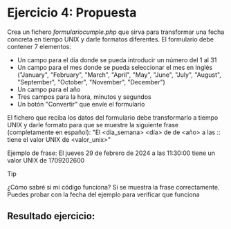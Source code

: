# Ejercicio 4: Propuesta

Crea un fichero *formulariocumple.php* que sirva para transformar una fecha concreta en tiempo UNIX y darle formatos diferentes. El formulario debe contener 7 elementos:
* Un campo para el día donde se pueda introducir un número del 1 al 31
* Un campo para el mes donde se pueda seleccionar el mes en Inglés ("January", "February", "March", "April", "May", "June", "July", "August", "September", "October", "November", "December")
* Un campo para el año
* Tres campos para la hora, minutos y segundos
* Un botón "Convertir" que envíe el formulario

El fichero que reciba los datos del formulario debe transformarlo a tiempo UNIX y darle formato para que se muestre la siguiente frase (completamente en español): "El <día_semana> <día> de <mes> de <año> a las <hora>:<minutos>:<segundos> tiene el valor UNIX de <valor_unix>"

Ejemplo de frase: El jueves 29 de febrero de 2024 a las 11:30:00 tiene un valor UNIX de 1709202600

> [!TIP]
> ¿Cómo sabré si mi código funciona? Si se muestra la frase correctamente.
Puedes probar con la fecha del ejemplo para verificar que funciona

## Resultado ejercicio:
<p align="center">
  <img src="">
</p>
